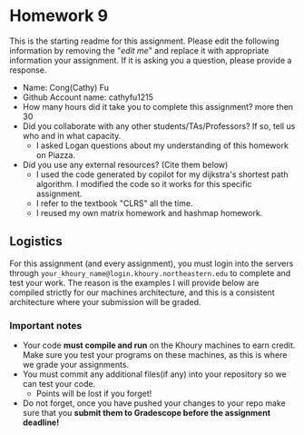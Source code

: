 # Homework 9

This is the starting readme for this assignment.  Please edit the following information by removing the "*edit me*" and replace it with appropriate information your assignment. If it is asking you a question, please provide a response.

- Name: Cong(Cathy) Fu
- Github Account name: cathyfu1215
- How many hours did it take you to complete this assignment?  more then 30
- Did you collaborate with any other students/TAs/Professors? If so, tell us who and in what capacity.
  - I asked Logan questions about my understanding of this homework on Piazza.
- Did you use any external resources? (Cite them below)
  - I used the code generated by copilot for my dijkstra's shortest path algorithm. I modified the code so it works for this specific assignment.
  - I refer to the textbook "CLRS" all the time.
  - I reused my own matrix homework and hashmap homework.

## Logistics

For this assignment (and every assignment), you must login into the servers through `your_khoury_name@login.khoury.northeastern.edu` to complete and test your work. The reason is the examples I will provide below are compiled strictly for our machines architecture, and this is a consistent architecture where your submission will be graded.

### Important notes

* Your code **must compile and run** on the Khoury machines to earn credit. Make sure you test your programs on these machines, as this is where we grade your assignments.
* You must commit any additional files(if any) into your repository so we can test your code.
  * Points will be lost if you forget!
* Do not forget, once you have pushed your changes to your repo make sure that you **submit them to Gradescope before the assignment deadline!**

